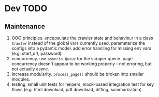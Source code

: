 # Dev TODO

## Maintenance

1. OOO principles. encapsulate the crawler state and behaviour in a class `Crawler` instead of the global vars currently used. parameterize the configs into a pydantic model. add error handling for missing env vars (e.g. start_url, password)
2. concurrency. use `asyncio.Queue` for the scraper queue. page concurrency doesn't appear to be working properly - not erroring, but not actually async.
3. increase modularity. `process_page()` should be broken into smaller modules.
4. testing. small unit tests for helpers, mock-based integration test for key flows (e.g. html download, pdf download, diffing, summarization).
